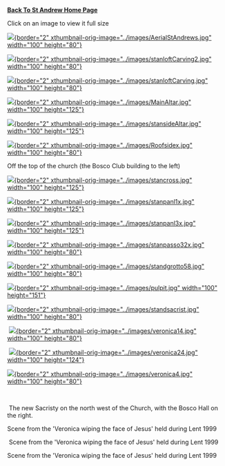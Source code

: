 **[Back To St Andrew Home Page](indexStAndrew.htm)**

Click on an image to view it full size

[![](AerialStAndrews_small.jpg){border="2"
xthumbnail-orig-image="../images/AerialStAndrews.jpg" width="100"
height="80"}](../images/AerialStAndrews.jpg)

[![](stanloftCarving2_small.jpg){border="2"
xthumbnail-orig-image="../images/stanloftCarving2.jpg" width="100"
height="80"}](../images/stanloftCarving2.jpg)

[![](stanloftCarving_small.jpg){border="2"
xthumbnail-orig-image="../images/stanloftCarving.jpg" width="100"
height="80"}](../images/stanloftCarving.jpg)

[![](MainAltar_small.jpg){border="2"
xthumbnail-orig-image="../images/MainAltar.jpg" width="100"
height="125"}](../images/MainAltar.jpg)

[![](stansideAltar_small.jpg){border="2"
xthumbnail-orig-image="../images/stansideAltar.jpg" width="100"
height="125"}](../images/stansideAltar.jpg)

[![](Roofsidex_small.jpg){border="2"
xthumbnail-orig-image="../images/Roofsidex.jpg" width="100"
height="80"}](../images/Roofsidex.jpg)

Off the top of the church (the Bosco Club building to the left)

[![](stancross_small.jpg){border="2"
xthumbnail-orig-image="../images/stancross.jpg" width="100"
height="125"}](../images/stancross.jpg)

[![](stanpanl1x_small.jpg){border="2"
xthumbnail-orig-image="../images/stanpanl1x.jpg" width="100"
height="125"}](../images/stanpanl1x.jpg)

[![](stanpanl3x_small.jpg){border="2"
xthumbnail-orig-image="../images/stanpanl3x.jpg" width="100"
height="125"}](../images/stanpanl3x.jpg)

[![](stanpasso32x_small.jpg){border="2"
xthumbnail-orig-image="../images/stanpasso32x.jpg" width="100"
height="80"}](../images/stanpasso32x.jpg)

[![](standgrotto58_small.jpg){border="2"
xthumbnail-orig-image="../images/standgrotto58.jpg" width="100"
height="80"}](../images/standgrotto58.jpg)

[![](pulpit_small.jpg){border="2"
xthumbnail-orig-image="../images/pulpit.jpg" width="100"
height="151"}](../images/pulpit.jpg)

[![](standsacrist_small.jpg){border="2"
xthumbnail-orig-image="../images/standsacrist.jpg" width="100"
height="80"}](../images/standsacrist.jpg)

 [![](veronica14_small.jpg){border="2"
xthumbnail-orig-image="../images/veronica14.jpg" width="100"
height="80"}](../images/veronica14.jpg)

 [![](veronica24_small.jpg){border="2"
xthumbnail-orig-image="../images/veronica24.jpg" width="100"
height="124"}](../images/veronica24.jpg)

[![](veronica4_small.jpg){border="2"
xthumbnail-orig-image="../images/veronica4.jpg" width="100"
height="80"}](../images/veronica4.jpg)

 

 The new Sacristy on the north west of the Church, with the Bosco Hall
on the right.

Scene from the \'Veronica wiping the face of Jesus\' held during Lent
1999

 Scene from the \'Veronica wiping the face of Jesus\' held during Lent
1999

Scene from the \'Veronica wiping the face of Jesus\' held during Lent
1999

 

 
